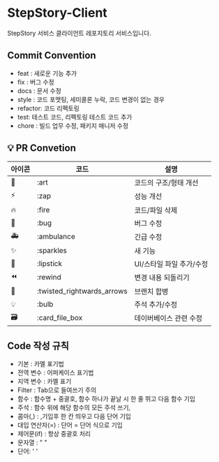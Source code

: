 # StepStory-Client
StepStory 서비스 클라이언트 레포지토리 서비스입니다.

## Commit Convention
-   feat : 새로운 기능 추가
-   fix : 버그 수정
-   docs : 문서 수정
-   style : 코드 포맷팅, 세미콜론 누락, 코드 변경이 없는 경우
-   refactor: 코드 리펙토링
-   test: 테스트 코드, 리펙토링 테스트 코드 추가
-   chore : 빌드 업무 수정, 패키지 매니저 수정

## 💡 PR Convetion

| 아이콘 | 코드                       | 설명                     |
| ------ | -------------------------- | ------------------------ |
| 🎨     | :art                       | 코드의 구조/형태 개선    |
| ⚡️    | :zap                       | 성능 개선                |
| 🔥     | :fire                      | 코드/파일 삭제           |
| 🐛     | :bug                       | 버그 수정                |
| 🚑     | :ambulance                 | 긴급 수정                |
| ✨     | :sparkles                  | 새 기능                  |
| 💄     | :lipstick                  | UI/스타일 파일 추가/수정 |
| ⏪     | :rewind                    | 변경 내용 되돌리기       |
| 🔀     | :twisted_rightwards_arrows | 브랜치 합병              |
| 💡     | :bulb                      | 주석 추가/수정           |
| 🗃      | :card_file_box             | 데이버베이스 관련 수정   |

## Code 작성 규칙

- 기본 : 카멜 표기법
- 전역 변수 : 어퍼케이스 표기법
- 지역 변수 : 카멜 표기
- Filter : Tab으로 들여쓰기 주의
- 함수 : 함수명 + 중괄호, 함수 하나가 끝날 시 한 줄 뛰고 다음 함수 기입
- 주석 : 함수 위에 해당 함수의 모든 주석 쓰기,   
- 콤마(,) : ,기입후 한 칸 띄우고 다음 단어 기입
- 대입 연산자(=) : 단어 = 단어 식으로 기입
- 제어문(if) : 항상 중괄호 처리
- 문자열 : " "
- 단어: ' '
